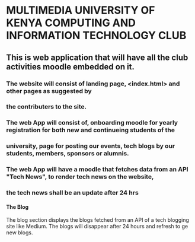 # MULTIMEDIA UNIVERSITY OF KENYA COMPUTING AND INFORMATION TECHNOLOGY CLUB
## This is web application that will have all the club activities moodle embedded on it.
### The website will consist of landing page, <index.html> and other pages as suggested by 
### the contributers to the site.
### The web App will consist of, onboarding moodle for yearly registration for both new and continueing students of the 
### university, page for posting our events, tech blogs by our students, members, sponsors or alumnis.
### The web App will have a moodle that fetches data from an API "Tech News", to render tech news on the website, 
###  the tech news shall be an update after 24 hrs
#### The Blog
 The blog section displays the blogs fetched from an API of a tech blogging site like Medium. The blogs will disappear after 24 hours and refresh to ge new blogs.
 